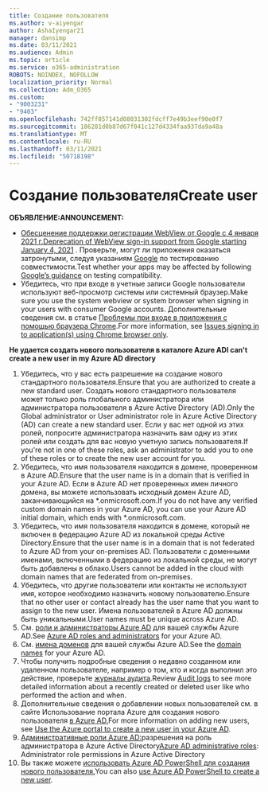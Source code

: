```yaml
---
title: Создание пользователя
ms.author: v-aiyengar
author: AshaIyengar21
manager: dansimp
ms.date: 03/11/2021
ms.audience: Admin
ms.topic: article
ms.service: o365-administration
ROBOTS: NOINDEX, NOFOLLOW
localization_priority: Normal
ms.collection: Adm_O365
ms.custom:
- "9003231"
- "9403"
ms.openlocfilehash: 742ff857141d08031302fdcff7e49b3eef90e0f7
ms.sourcegitcommit: 186281d0b87d67f041c127d4334faa937da9a48a
ms.translationtype: MT
ms.contentlocale: ru-RU
ms.lasthandoff: 03/11/2021
ms.locfileid: "50718198"
---
```

# <a name="create-user"></a><span data-ttu-id="7a910-102">Создание пользователя</span><span class="sxs-lookup"><span data-stu-id="7a910-102">Create user</span></span>

<span data-ttu-id="7a910-103">**ОБЪЯВЛЕНИЕ:**</span><span class="sxs-lookup"><span data-stu-id="7a910-103">**ANNOUNCEMENT:**</span></span>

- <span data-ttu-id="7a910-104">[Обесценение поддержки регистрации WebView от Google с 4 января 2021 г.](https://docs.microsoft.com/azure/active-directory/external-identities/google-federation#deprecation-of-webview-sign-in-support)</span><span class="sxs-lookup"><span data-stu-id="7a910-104">[Deprecation of WebView sign-in support from Google starting January 4, 2021](https://docs.microsoft.com/azure/active-directory/external-identities/google-federation#deprecation-of-webview-sign-in-support) .</span></span> <span data-ttu-id="7a910-105">Проверьте, могут ли приложения оказаться затронутыми, следуя указаниям [Google](https://go.microsoft.com/fwlink/?linkid=2157323) по тестированию совместимости.</span><span class="sxs-lookup"><span data-stu-id="7a910-105">Test whether your apps may be affected by following [Google’s guidance](https://go.microsoft.com/fwlink/?linkid=2157323) on testing compatibility.</span></span>
- <span data-ttu-id="7a910-106">Убедитесь, что при входе в учетные записи Google пользователи используют веб-просмотр системы или системный браузер.</span><span class="sxs-lookup"><span data-stu-id="7a910-106">Make sure you use the system webview or system browser when signing in your users with consumer Google accounts.</span></span> <span data-ttu-id="7a910-107">Дополнительные сведения см. в статье [Проблемы при входе в приложения с помощью браузера Chrome](https://docs.microsoft.com/office365/troubleshoot/miscellaneous/chrome-behavior-affects-applications).</span><span class="sxs-lookup"><span data-stu-id="7a910-107">For more information, see [Issues signing in to application(s) using Chrome browser only](https://docs.microsoft.com/office365/troubleshoot/miscellaneous/chrome-behavior-affects-applications).</span></span>

<span data-ttu-id="7a910-108">**Не удается создать нового пользователя в каталоге Azure AD**</span><span class="sxs-lookup"><span data-stu-id="7a910-108">**I can't create a new user in my Azure AD directory**</span></span>

1. <span data-ttu-id="7a910-109">Убедитесь, что у вас есть разрешение на создание нового стандартного пользователя.</span><span class="sxs-lookup"><span data-stu-id="7a910-109">Ensure that you are authorized to create a new standard user.</span></span> <span data-ttu-id="7a910-110">Создать нового стандартного пользователя может только роль глобального администратора или администратора пользователя в Azure Active Directory (AD).</span><span class="sxs-lookup"><span data-stu-id="7a910-110">Only the Global administrator or User administrator role in Azure Active Directory (AD) can create a new standard user.</span></span> <span data-ttu-id="7a910-111">Если у вас нет одной из этих ролей, попросите администратора назначить вам одну из этих ролей или создать для вас новую учетную запись пользователя.</span><span class="sxs-lookup"><span data-stu-id="7a910-111">If you're not in one of these roles, ask an administrator to add you to one of these roles or to create the new user account for you.</span></span>
1. <span data-ttu-id="7a910-112">Убедитесь, что имя пользователя находится в домене, проверенном в Azure AD.</span><span class="sxs-lookup"><span data-stu-id="7a910-112">Ensure that the user name is in a domain that is verified in your Azure AD.</span></span> <span data-ttu-id="7a910-113">Если в Azure AD нет проверенных имен личного домена, вы можете использовать исходный домен Azure AD, заканчивающийся на \*.onmicrosoft.com.</span><span class="sxs-lookup"><span data-stu-id="7a910-113">If you do not have any verified custom domain names in your Azure AD, you can use your Azure AD initial domain, which ends with \*.onmicrosoft.com.</span></span>
1. <span data-ttu-id="7a910-114">Убедитесь, что имя пользователя находится в домене, который не включен в федерацию Azure AD из локальной среды Active Directory.</span><span class="sxs-lookup"><span data-stu-id="7a910-114">Ensure that the user name is in a domain that is not federated to Azure AD from your on-premises AD.</span></span> <span data-ttu-id="7a910-115">Пользователи с доменными именами, включенными в федерацию из локальной среды, не могут быть добавлены в облако.</span><span class="sxs-lookup"><span data-stu-id="7a910-115">Users cannot be added in the cloud with domain names that are federated from on-premises.</span></span>
1. <span data-ttu-id="7a910-116">Убедитесь, что другие пользователи или контакты не используют имя, которое необходимо назначить новому пользователю.</span><span class="sxs-lookup"><span data-stu-id="7a910-116">Ensure that no other user or contact already has the user name that you want to assign to the new user.</span></span> <span data-ttu-id="7a910-117">Имена пользователей в Azure AD должны быть уникальными.</span><span class="sxs-lookup"><span data-stu-id="7a910-117">User names must be unique across Azure AD.</span></span>
1. <span data-ttu-id="7a910-118">См. [роли и администраторы Azure AD](https://portal.azure.com/#blade/Microsoft_AAD_IAM/ActiveDirectoryMenuBlade/RolesAndAdministrators) для вашей службы Azure AD.</span><span class="sxs-lookup"><span data-stu-id="7a910-118">See [Azure AD roles and administrators](https://portal.azure.com/#blade/Microsoft_AAD_IAM/ActiveDirectoryMenuBlade/RolesAndAdministrators) for your Azure AD.</span></span>
1. <span data-ttu-id="7a910-119">См. [имена доменов](https://portal.azure.com/#blade/Microsoft_AAD_IAM/ActiveDirectoryMenuBlade/RolesAndAdministrators) для вашей службы Azure AD.</span><span class="sxs-lookup"><span data-stu-id="7a910-119">See the [domain names](https://portal.azure.com/#blade/Microsoft_AAD_IAM/ActiveDirectoryMenuBlade/RolesAndAdministrators) for your Azure AD.</span></span>
1. <span data-ttu-id="7a910-120">Чтобы получить подробные сведения о недавно созданном или удаленном пользователе, например о том, кто и когда выполнил это действие, проверьте [журналы аудита](https://portal.azure.com/#blade/Microsoft_AAD_IAM/ActiveDirectoryMenuBlade/RolesAndAdministrators).</span><span class="sxs-lookup"><span data-stu-id="7a910-120">Review [Audit logs](https://portal.azure.com/#blade/Microsoft_AAD_IAM/ActiveDirectoryMenuBlade/RolesAndAdministrators) to see more detailed information about a recently created or deleted user like who performed the action and when.</span></span>
1. <span data-ttu-id="7a910-121">Дополнительные сведения о добавлении новых пользователей см. в сайте Использование портала Azure для создания нового пользователя [в Azure AD.](/azure/active-directory/active-directory-users-create-azure-portal)</span><span class="sxs-lookup"><span data-stu-id="7a910-121">For more information on adding new users, see [Use the Azure portal to create a new user in your Azure AD](/azure/active-directory/active-directory-users-create-azure-portal).</span></span>
1. <span data-ttu-id="7a910-122">[Административные роли Azure AD:](https://docs.microsoft.com/azure/active-directory/active-directory-assign-admin-roles)разрешения на роль администратора в Azure Active Directory</span><span class="sxs-lookup"><span data-stu-id="7a910-122">[Azure AD administrative roles](https://docs.microsoft.com/azure/active-directory/active-directory-assign-admin-roles): Administrator role permissions in Azure Active Directory</span></span>
1. <span data-ttu-id="7a910-123">Вы также можете [использовать Azure AD PowerShell для создания нового пользователя.](https://docs.microsoft.com/powershell/module/azuread/new-azureaduser?view=azureadps-2.0)</span><span class="sxs-lookup"><span data-stu-id="7a910-123">You can also [use Azure AD PowerShell to create a new user](https://docs.microsoft.com/powershell/module/azuread/new-azureaduser?view=azureadps-2.0).</span></span>
